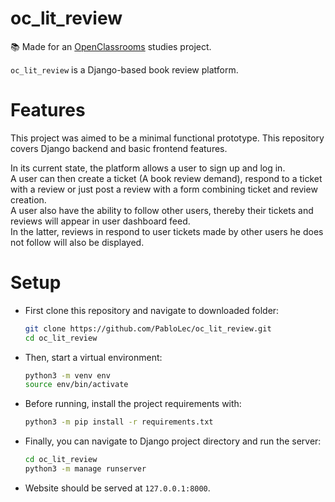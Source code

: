 # oc_lit_review

:books: Made for an [OpenClassrooms](https://openclassrooms.com) studies project.

`oc_lit_review` is a Django-based book review platform.


# Features

This project was aimed to be a minimal functional prototype. This repository covers Django backend and basic frontend features.

In its current state, the platform allows a user to sign up and log in.  
A user can then create a ticket (A book review demand), respond to a ticket with a review or just post a review with a form combining ticket and review creation.  
A user also have the ability to follow other users, thereby their tickets and reviews will appear in user dashboard feed.  
In the latter, reviews in respond to user tickets made by other users he does not follow will also be displayed.

# Setup

- First clone this repository and navigate to downloaded folder:
  ``` bash
  git clone https://github.com/PabloLec/oc_lit_review.git
  cd oc_lit_review
  ```

- Then, start a virtual environment:
  ``` bash
  python3 -m venv env
  source env/bin/activate
  ```

- Before running, install the project requirements with:
  ``` bash
  python3 -m pip install -r requirements.txt
  ```

- Finally, you can navigate to Django project directory and run the server:
  ``` bash
  cd oc_lit_review
  python3 -m manage runserver   
  ```

- Website should be served at `127.0.0.1:8000`.
